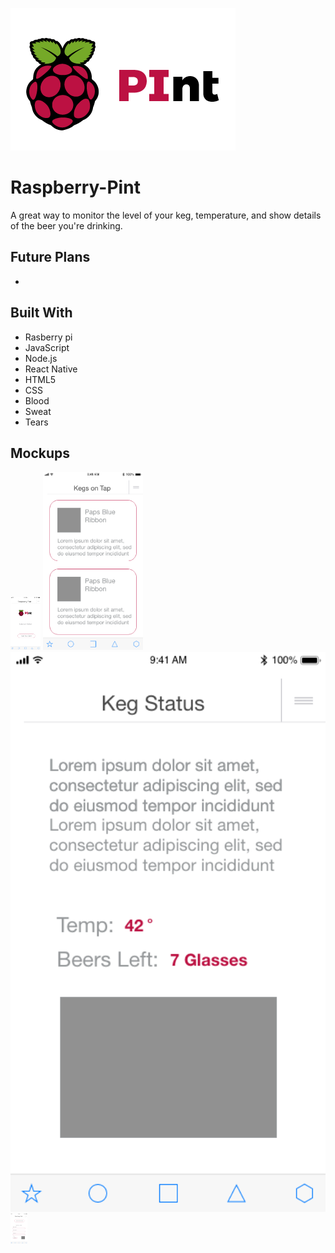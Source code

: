 ![RPInt Logo](assets/logo.png)
# Raspberry-Pint
A great way to monitor the level of your keg, temperature, and show details of the beer you're drinking.


## Future Plans
-

## Built With
- Rasberry pi
- JavaScript
- Node.js
- React Native
- HTML5
- CSS
- Blood
- Sweat
- Tears

## Mockups
<img src="assets/Home.png" width="48">
<img src="assets/Kegs on tap.png" width="160">
<img src="assets/Keg Status.png" width="2346">
<img src="assets/Add keg.png" width="27">
